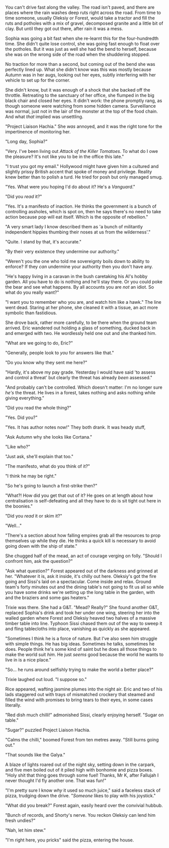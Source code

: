 You can't drive fast along the valley. The road isn't paved, and there are places where the rain washes deep ruts right across the road. From time to time someone, usually Oleksiy or Forest, would take a tractor and fill the ruts and potholes with a mix of gravel, decomposed granite and a little bit of clay. But until they got out there, after rain it was a mess. 

 Sophia was going a bit fast when she re-learnt this for the four-hundredth time. She didn't quite lose control, she was going fast enough to float over the potholes. But it was just as well she had the bend to herself, because she was on the wrong side of the road when the shuddering stopped.

No traction for more than a second, but coming out of the bend she was perfectly lined up. What she didn't know was this was mostly because Autumn was in her augs, looking out her eyes, subtly interfering with her vehicle to set up for the corner.

She didn't know, but it was enough of a shock that she backed off the throttle. Retreating to the sanctuary of her office, she flumped in the big black chair and closed her eyes. It didn't work: the phone promptly rang, as though someone were watching from some hidden camera. Surveillance was normal, just not in the lair of the monster at the top of the food chain. And what _that_ implied was unsettling.

"Project Liaison Hachia." She _was_ annoyed, and it was the right tone for the impertinence of monitoring her.

"Long day, Sophia?"

"Very. I've been living out _Attack of the Killer Tomatoes_. To what do I owe the pleasure? It's not like you to be in the office this late."

"I trust you got my email." Hollywood might have given him a cultured and slightly prissy British accent that spoke of money and privilege. Reality knew better than to polish a turd. He tried for posh but only managed smug.

"Yes. What were you hoping I'd do about it? He's a _Vanguard_."

"Did you _read_ it?"

"Yes. It's a manifesto of inaction. He thinks the government is a bunch of controlling assholes, which is spot on, then he says there's no need to take action because pop will eat itself. Which is the opposite of rebellion."

"A very smart lady I know described them as 'a bunch of militantly independent hippies thumbing their noses at us from the wilderness'."

"Quite. I stand by that, it's accurate."

"By their very existence they undermine our authority."

"Weren't you the one who told me sovereignty boils down to ability to enforce? If they _can_ undermine your authority then you don't have any.

"He's happy living in a caravan in the bush caretaking his AI's hobby garden. All you have to do is nothing and he'll stay there. Or you could poke the bear and see what happens. By all accounts you are _not_ an idiot. So what do you really want?"

"I want you to remember who you are, and watch him like a hawk." The line went dead. Staring at her phone, she cleaned it with a tissue, an act more symbolic than fastidious.

She drove back, rather more carefully, to be there when the ground team arrived. Eric wandered out holding a glass of something, ducked back in and emerged with two. He wordlessly held one out and she thanked him.

"What are we going to do, Eric?"

"Generally, people look to _you_ for answers like that."

"Do you know why they sent me here?"

"Hardly, it's above my pay grade. Yesterday I would have said 'to assess and control a threat' but clearly the threat has already _been_ assessed."

"And probably can't be controlled. Which doesn't matter: I'm no longer sure _he's_ the threat. He lives in a forest, takes nothing and asks nothing while giving everything."

"Did you read the whole thing?"

"Yes. Did you?"

"Yes. It has author notes now!" They both drank. It was heady stuff, 

"Ask Autumn why she looks like Cortana."

"Like who?"

"Just ask, she'll explain that too."

"The manifesto, what do you think of it?"

"I think he may be right."

"So he's going to launch a first-strike then?"

"What?! How did you get that out of it? He goes on at length about how centralisation is self-defeating and all they have to do is sit tight out here in the boonies."

"Did you _read_ it or skim it?"

"Well..."

"There's a section about how falling empires grab all the resources to prop themselves up while they die. He thinks a quick kill is necessary to avoid going down with the ship of state."

She chugged half of the mead, an act of courage verging on folly. "Should I confront him, ask the question?"

"Ask what question?" Forest appeared out of the darkness and grinned at her. "Whatever it is, ask it inside, it's chilly out here. Oleksiy's got the fire going and Sissi's laid on a spectacular. Come inside and relax. Ground team's forty minutes out and the dining table's not going to fit us all so while you have some drinks we're setting up the long table in the garden, with and the braziers and some gas heaters."

Trixie was there. She had a G&T. "Mead? Really?" She found another G&T, replaced Sophia's drink and took her under one wing, steering her into the walled garden where Forest and Oleksiy heaved two halves of a massive timber table into line. Typhoon Sissi chased them out of the way to sweep it and fling tablecloths into place, vanishing as quickly as she appeared.

"Sometimes I think he is a force of nature. But I've also seen him struggle with simple things. He has big ideas. Sometimes he talks, sometimes he does. People think he's some kind of saint but he does all those things to make the world suit _him_. He just _seems_ good because the world he wants to live in is a nice place."

"So... he runs around selfishly trying to make the world a better place?"

Trixie laughed out loud. "I suppose so."

Rice appeared, wafting jasmine plumes into the night air. Eric and two of his lads staggered out with trays of mismatched crockery that steamed and filled the wind with promises to bring tears to their eyes, in some cases literally.

"Red dish much chilli!" admonished Sissi, clearly enjoying herself. "Sugar on table."

"Sugar?" puzzled Project Liaison Hachia.

"Calms the chilli," boomed Forest from ten metres away. "Still burns going out."

"That sounds like the Galya." 

A blaze of lights roared out of the night sky, setting down in the carpark, and five men boiled out of it piled high with bonhomie and pizza boxes. "Holy shit that thing goes through some fuel! Thanks, Mr K, after Fallujah I never thought I'd fly another one. That was fun!"

"I'm pretty sure I know _why_ it used so much juice," said a faceless stack of pizza, trudging down the drive. "_Someone_ likes to play with his joystick."

"What did you break?" Forest again, easily heard over the convivial hubbub.

"Bunch of records, and Shorty's nerve. You reckon Oleksiy can lend him fresh undies?"

"Nah, let him stew."

"I'm right here, you pricks" said the pizza, entering the house.
